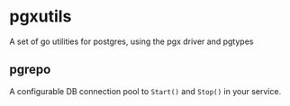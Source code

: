 # pgxutils

A set of go utilities for postgres, using the pgx driver and pgtypes

## pgrepo

A configurable DB connection pool to `Start()` and `Stop()` in your service.
